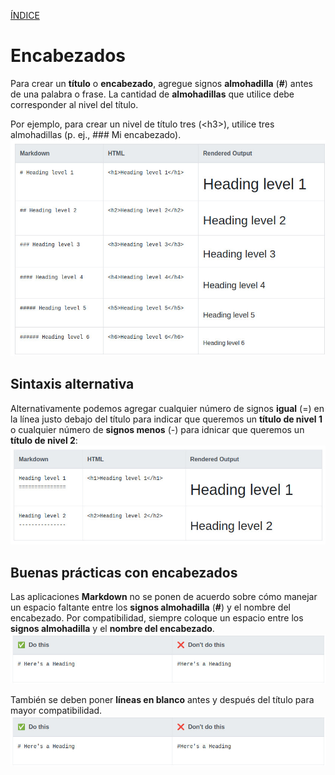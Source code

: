 [ÍNDICE](https://github.com/Zet0699/Guia_markdown/blob/Zet_main/intromd.md)


# **Encabezados**

Para crear un **título** o **encabezado**, agregue signos **almohadilla** (**#**) antes de una palabra o frase. 
La cantidad de **almohadillas** que utilice debe corresponder al nivel del título. 

Por ejemplo, para crear un nivel de título tres \(\<h3\>\), utilice tres almohadillas  (p. ej., ### Mi encabezado).
![Encabezado_01](/IMG/encabezados_01.jpg "Niveles de encabezado")


## **Sintaxis alternativa**

Alternativamente podemos agregar cualquier número de signos **igual** (=) en la línea justo debajo del título para indicar que queremos un **título de nivel 1** o cualquier número de **signos menos** (-) para idnicar que queremos un **título de nivel 2**:
![Encabezado_02](/IMG/encabezados_02.jpg "Alternativa")


## **Buenas prácticas con encabezados**

Las aplicaciones **Markdown** no se ponen de acuerdo sobre cómo manejar un espacio faltante entre los **signos almohadilla** (**#**) y el nombre del encabezado. Por compatibilidad, siempre coloque un espacio entre los **signos almohadilla** y el **nombre del encabezado**.
![Encabezado_03](/IMG/encabezados_03.jpg "Buenas practicas")

También se deben poner **líneas en blanco** antes y después del título para mayor compatibilidad.
![Encabezado_04](/IMG/encabezados_04.jpg "Consejo")

